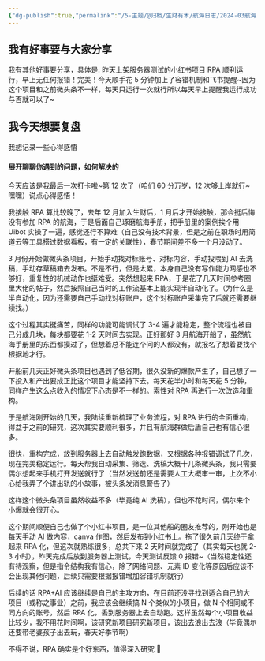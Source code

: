 ```yaml
---
{"dg-publish":true,"permalink":"/5-主题/@归档/生财有术/航海日志/2024-03航海「RPA提效」/航海日志-RPA提效-2024-04-08/","tags":["生财有术","航海日志","RPA提效"],"noteIcon":"1","created":"2024-04-08","updated":"2024-04-10"}
---
```


## 我有好事要与大家分享
我有其他好事要分享，具体是: 昨天上架服务器测试的小红书项目 RPA 顺利运行，早上无任何报错！完美！今天顺手花 5 分钟加上了容错机制和飞书提醒~因为这个项目和之前微头条不一样，每天只运行一次就行所以每天早上提醒我运行成功与否就可以了~

## 我今天想要复盘
我想记录一些心得感悟

#### 展开聊聊你遇到的问题，如何解决的
今天应该是我最后一次打卡啦~第 12 次了（咱们 60 分万岁，12 次够上岸就行~嘿嘿）说点心得感悟！ 

我接触 RPA 算比较晚了，去年 12 月加入生财后，1 月后才开始接触，那会挺后悔没有参加 RPA 的航海，于是后面自己琢磨航海手册，把手册里的案例挨个用 Uibot 实操了一遍，感觉还行不算难（自己没有技术背景，但是之前在职场时用简道云等工具搭过数据看板，有一定的关联性），春节期间差不多一个月没动了。

3 月份开始做微头条项目，开始手动找对标账号、对标内容，手动投喂到 AI 去洗稿，手动存草稿箱去发布。不是不行，但是太累，本身自己没有写作能力网感也不够好，重复性的机械动作也挺难受。突然想起来 RPA，于是花了几天时间参考圈里大佬的帖子，然后按照自己当时的工作流基本上能实现半自动化了。（为什么是半自动化，因为还需要自己手动找对标账户，这个对标账户采集完了后就还需要继续找。） 

这个过程其实挺痛苦，同样的功能可能调试了 3-4 遍才能稳定，整个流程也被自己分成几块，每块都要花 1-2 天时间去实现。正好那好 3 月航海开船了，虽然航海手册里的东西都摸过了，但想着总不能连个问的人都没有，就报名了想着要找个根据地才行。 

开船前几天正好微头条项目也遇到了低谷期，很久没新的爆款产生了，自己想了一下投入和产出要成正比这个项目才能坚持下去。每天花半小时和每天花 5 分钟，同样产生这么点收入的情况下心态是不一样的。索性对 RPA 再进行一次改造和重构。 

于是航海刚开始的几天，我陆续重新梳理了业务流程，对 RPA 进行的全面重构，得益于之前的研究，这次其实要顺利很多，并且有航海群做后盾自己也有信心很多。 

很快，重构完成，放到服务器上去自动触发跑数据，又根据各种报错调试了几次，现在完美稳定运行。每天帮我自动采集、筛选、洗稿大概十几条微头条，我只需要偶尔想起来手机打开发送就行了（当然发送前还是需要人工大概审一审，上次不小心给我弄了个讲出轨的小故事，被头条发消息警告了） 

这样这个微头条项目虽然收益不多（毕竟纯 AI 洗稿），但也不花时间，偶尔来个小爆就会很开心。 

这个期间顺便自己也做了个小红书项目，是一位其他船的圈友推荐的，刚开始也是每天手动 AI 做内容，canva 作图，然后发布到小红书上。拖了很久前几天终于拿起来 RPA 化，但这次就熟练很多，总共下来 2 天时间就完成了（其实每天也就 2-3 小时），昨天完成后放到服务器上测试，今天测试反馈 0 报错~（当然稳定性还有待观察，但是指令结构我有信心，除了网络问题、元素 ID 变化等原因后应该不会出现其他问题，后续只需要根据报错增加容错机制就行） 

后续的话 RPA+AI 应该继续是自己的主攻方向，在目前还没寻找到适合自己的大项目（或称之事业）之前，我应该会继续搞 N 个类似的小项目，做 N 个相同或不同方向的账号，然后 RPA 化，丢到服务器上去自动跑。这样虽然每个小项目收益比较少，我不用花时间啊，该研究新项目研究新项目，该出去浪出去浪（毕竟偶尔还要带老婆孩子出去玩，春天好季节啊） 

不得不说，RPA 确实是个好东西，值得深入研究 🤭